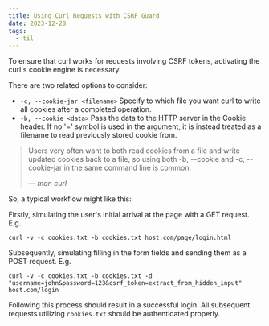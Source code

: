 ```yaml
---
title: Using Curl Requests with CSRF Guard
date: 2023-12-28
tags:
  - til
---
```


To ensure that curl works for requests involving CSRF tokens, activating the curl's cookie engine is necessary.

There are two related options to consider:

- `-c, --cookie-jar <filename>` Specify to which file you want curl to write all cookies after a completed operation.
- `-b, --cookie <data>` Pass the data to the HTTP server in the Cookie header.
  If no '=' symbol is used in the argument, it is instead treated as a filename to read previously stored cookie from.

> Users very often want to both read cookies from a file and write updated cookies back to a file, so  using
> both -b, --cookie and -c, --cookie-jar in the same command line is common.
>
> — <cite>man curl</cite>

So, a typical workflow might like this:

Firstly, simulating the user's initial arrival at the page with a GET request. E.g.

```
curl -v -c cookies.txt -b cookies.txt host.com/page/login.html
```

Subsequently, simulating filling in the form fields and sending them as a POST request. E.g.

```
curl -v -c cookies.txt -b cookies.txt -d "username=john&password=123&csrf_token=extract_from_hidden_input" host.com/login
```

Following this process should result in a successful login. All subsequent requests utilizing `cookies.txt` should be
authenticated properly.
